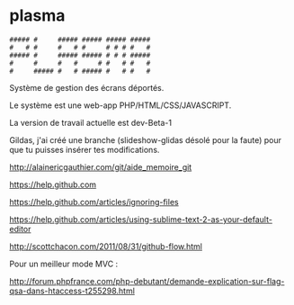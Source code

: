 plasma
======
```
##### #     ##### ##### ##### #####
#   # #     #   # #     # # # #   #
##### #     ##### ##### # # # #####
#     #     #   #     # #   # #   #
#     ##### #   # ##### #   # #   #
```


Système de gestion des écrans déportés.

Le système est une web-app PHP/HTML/CSS/JAVASCRIPT.

La version de travail actuelle est dev-Beta-1

Gildas, j'ai créé une branche (slideshow-glidas désolé pour la faute) pour que tu puisses insérer tes modifications.


http://alainericgauthier.com/git/aide_memoire_git

https://help.github.com

https://help.github.com/articles/ignoring-files

https://help.github.com/articles/using-sublime-text-2-as-your-default-editor

http://scottchacon.com/2011/08/31/github-flow.html


Pour un meilleur mode MVC :

http://forum.phpfrance.com/php-debutant/demande-explication-sur-flag-qsa-dans-htaccess-t255298.html
